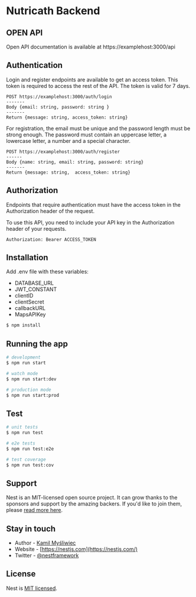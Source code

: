 # Nutricath Backend

## OPEN API
Open API documentation is available at https://examplehost:3000/api


## Authentication
Login and register endpoints are available to get an access token. This token is required to access the rest of the API. The token is valid for 7 days.

```
POST https://examplehost:3000/auth/login 
-------
Body {email: string, password: string }
-------
Return {message: string, access_token: string}
```

For registration, the email must be unique and the password length must be strong enough. The password must contain an uppercase letter, a lowercase letter, a number and a special character.


```
POST https://examplehost:3000/auth/register
------
Body {name: string, email: string, password: string}
-------
Return {message: string,  access_token: string}
```

## Authorization
Endpoints that require authentication must have the access token in the Authorization header of the request.

To use this API, you need to include your API key in the Authorization header of your requests.

```curl
Authorization: Bearer ACCESS_TOKEN
```

## Installation

Add .env file with these variables:
- DATABASE_URL
- JWT_CONSTANT
- clientID
- clientSecret
- callbackURL
- MapsAPIKey

```bash
$ npm install
```

## Running the app

```bash
# development
$ npm run start

# watch mode
$ npm run start:dev

# production mode
$ npm run start:prod
```

## Test

```bash
# unit tests
$ npm run test

# e2e tests
$ npm run test:e2e

# test coverage
$ npm run test:cov
```

## Support

Nest is an MIT-licensed open source project. It can grow thanks to the sponsors and support by the amazing backers. If you'd like to join them, please [read more here](https://docs.nestjs.com/support).

## Stay in touch

- Author - [Kamil Myśliwiec](https://kamilmysliwiec.com)
- Website - [https://nestjs.com](https://nestjs.com/)
- Twitter - [@nestframework](https://twitter.com/nestframework)

## License

Nest is [MIT licensed](LICENSE).
